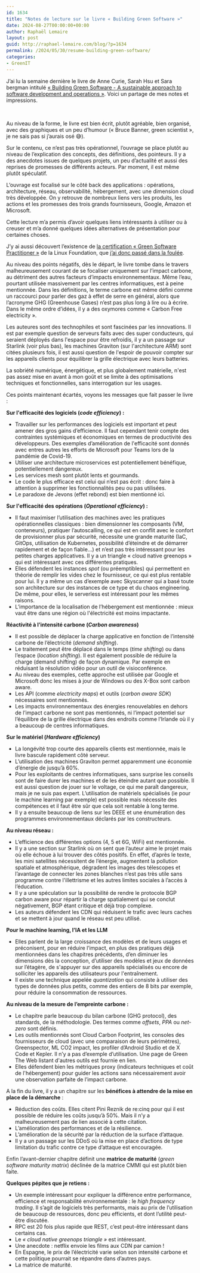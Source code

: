 ```yaml
---
id: 1634
title: "Notes de lecture sur le livre « Building Green Software »"
date: 2024-08-27T00:00:00+00:00
author: Raphaël Lemaire
layout: post
guid: http://raphael-lemaire.com/blog/?p=1634
permalink: /2024/05/30/resume-building-green-software/
categories:
- GreenIT
---
```

J’ai lu la semaine dernière le livre de Anne Curie, Sarah Hsu et Sara bergman intitulé [« Building Green Software - A sustainable approach to software development and operations »](https://www.oreilly.com/library/view/building-green-software/9781098150617/). Voici un partage de mes notes et impressions.

[<img loading="lazy"  class="alignright" src="/wp-content/uploads/2024/buildinggw.jpg" alt="" srcset="/wp-content/uploads/2024/buildinggw.jpg" />](https://www.oreilly.com/library/view/building-green-software/9781098150617/)

Au niveau de la forme, le livre est bien écrit, plutôt agréable, bien organisé, avec des graphiques et un peu d’humour (« Bruce Banner, green scientist », je ne sais pas si j’aurais osé 😅).

Sur le contenu, ce n’est pas très opérationnel, l’ouvrage se place plutôt au niveau de l’explication des concepts, des définitions, des pointeurs. Il y a des anecdotes issues de quelques projets, un peu d’actualité et aussi des reprises de promesses de différents acteurs. Par moment, il est même plutôt spéculatif.

L’ouvrage est focalisé sur le côté back des applications : opérations, architecture, réseau, observabilité, hébergement, avec une dimension cloud très développée. On y retrouve de nombreux liens vers les produits, les actions et les promesses des trois grands fournisseurs, Google, Amazon et Microsoft.

Cette lecture m’a permis d’avoir quelques liens intéressants à utiliser ou à creuser et m’a donné quelques idées alternatives de présentation pour certaines choses.

J’y ai aussi découvert l’existence de [la certification « Green Software Practitioner »](https://training.linuxfoundation.org/training/green-software-for-practitioners-lfc131/) de la Linux Foundation, que [j’ai donc passé dans la foulée](https://www.credly.com/badges/f6bcdded-2a39-4102-8f5a-2fd95b1e1b7a/public_url).

Au niveau des points négatifs, dès le départ, le livre tombe dans le travers malheureusement courant de se focaliser uniquement sur l’impact carbone, 
au détriment des autres facteurs d’impacts environnementaux. Même l’eau, pourtant utilisée massivement par les centres 
informatiques, est à peine mentionnée. Dans les définitions, le terme carbone est même défini comme un raccourci pour 
parler des gaz à effet de serre en général, alors que l’acronyme GHG (Greenhouse Gases) n’est pas plus long à lire ou 
à écrire. Dans le même ordre d’idées, il y a des oxymores comme « Carbon Free electricity ».

Les auteures sont des technophiles et sont fascinées par les innovations. Il est par exemple question de serveurs faits 
avec des super conducteurs, qui seraient déployés dans l'espace pour être refroidis, il y a un passage sur 
Starlink (voir plus bas), les machines Graviton (sur l'architecture ARM) sont citées plusieurs fois, il est aussi question 
de l'espoir de pouvoir compter sur les appareils clients pour équilibrer la grille électrique avec leurs batteries.

La sobriété numérique, énergétique, et plus globalement matérielle, n'est pas assez mise en avant à mon goût et se limite à des 
optimisations techniques et fonctionnelles, sans interrogation sur les usages. 

Ces points maintenant écartés, voyons les messages que fait passer le livre :

**Sur l'efficacité des logiciels (_code efficiency_) :**
* Travailler sur les performances des logiciels est important et peut amener des gros gains d’efficience. Il faut cependant tenir compte des contraintes systémiques et économiques en termes de productivité des développeurs. Des exemples d’amélioration de l'efficacité sont donnés avec entres autres les efforts de Microsoft pour Teams lors de la pandémie de Covid-19.
* Utiliser une architecture microservices est potentiellement bénéfique, potentiellement dangereux.
* Les services mesh sont plutôt lents et gourmands.
* Le code le plus efficace est celui qui n’est pas écrit : donc faire à attention à supprimer les fonctionnalités peu ou pas utilisées.
* Le paradoxe de Jevons (effet rebond) est bien mentionné ici.

**Sur l'efficacité des opérations (_Operational efficiency_) :**
* Il faut maximiser l’utilisation des machines avec les pratiques opérationnelles classiques : bien dimensionner les composants (VM, conteneurs), pratiquer l’autoscalling, ce qui est en conflit avec le confort de provisionner plus par sécurité, nécessite une grande maturité (IaC, GitOps, utilisation de Kubernetes, possibilité d’éteindre et de démarrer rapidement et de façon fiable…) et n’est pas très intéressant pour les petites charges applicatives. Il y a un triangle « cloud native greenops » qui est intéressant avec ces différentes pratiques.
* Elles défendent les instances _spot_ (ou préemptibles) qui permettent en théorie de remplir les vides chez le fournisseur, ce qui est plus rentable pour lui. Il y a même un cas d’exemple avec Skyscanner qui a basé toute son architecture sur des instances de ce type et du chaos engineering. De même, pour elles, le serverless est intéressant pour les mêmes raisons.
* L’importance de la localisation de l’hébergement est mentionnée : mieux vaut être dans une région où l'électricité est moins impactante.

**Réactivité à l’intensité carbone (_Carbon awareness_)**
* Il est possible de déplacer la charge applicative en fonction de l’intensité carbone de l’électricité (_demand shifting_).
* Le traitement peut être déplacé dans le temps (_time shifting_) ou dans l’espace (_location shifting_). Il est également possible de réduire la charge (demand shifting) de façon dynamique. Par exemple en réduisant la résolution vidéo pour un outil de visioconférence.
* Au niveau des exemples, cette approche est utilisée par Google et Microsoft donc les mises à jour de Windows ou des X-Box sont carbon aware.
* Les API (comme _electricity maps_) et outils (_carbon aware SDK_) nécessaires sont mentionnés.
* Les impacts environnementaux des énergies renouvelables en dehors de l’impact carbone ne sont pas mentionnés, ni l’impact potentiel sur l’équilibre de la grille électrique dans des endroits comme l’Irlande où il y a beaucoup de centres informatiques.
  

**Sur le matériel (_Hardware efficiency_)**
* La longévité trop courte des appareils clients est mentionnée, mais le livre bascule rapidement côté serveur.
* L’utilisation des machines Graviton permet apparemment une économie d’énergie de jusqu’à 60%.
* Pour les exploitants de centres informatiques, sans surprise les conseils sont de faire durer les machines et de les éteindre autant que possible. Il est aussi question de jouer sur le voltage, ce qui me paraît dangereux, mais je ne suis pas expert. L’utilisation de matériels spécialisés (ie pour le machine learning par exemple) est possible mais nécessite des compétences et il faut être sûr que cela soit rentable à long terme.
* Il y a ensuite beaucoup de liens sur les DEEE et une énumération des programmes environnementaux déclarés par les constructeurs.

**Au niveau réseau :**
* L’efficience des différentes options (4, 5 et 6G, WiFi)  est mentionnée.
* Il y a une section sur Starlink où on sent que l’auteur aime le projet mais où elle échoue à lui trouver des côtés positifs. En effet, d’après le texte, les mini satellites nécessitent de l’énergie, augmentent la pollution spatiale et atmosphérique, dégradent les images des télescopes et l’avantage de connecter les zones blanches n’est pas très utile sans programme contre l'illettrisme et les autres limites sociales à l’accès à l’éducation.
* Il y a une spéculation sur la possibilité de rendre le protocole BGP carbon aware pour répartir la charge spatialement qui se conclut négativement, BGP étant critique et déjà trop complexe.
* Les auteurs défendent les CDN  qui réduisent le trafic avec leurs caches et se mettent à jour quand le réseau est peu utilisé.


**Pour le machine learning, l’IA et les LLM**
* Elles parlent de la large croissance des modèles et de leurs usages et préconisent, pour en réduire l’impact, en plus des pratiques déjà mentionnées dans les chapitres précédents, d’en diminuer les dimensions dès la conception, d’utiliser des modèles et jeux de données sur l’étagère, de s'appuyer sur des appareils spécialisés ou encore de solliciter les appareils des utilisateurs pour l'entraînement.
* Il existe une technique appelée _quantization_ qui consiste à utiliser des types de données plus petits, comme des entiers de 8 bits par exemple, pour réduire la consommation de ressources.

**Au niveau de la mesure de l’empreinte carbone :**
* Le chapitre parle beaucoup du bilan carbone (GHG protocol), des standards, de la méthodologie. Des termes comme _offsets_, _PPA_ ou _net-zero_ sont définis.
* Les outils  mentionnés sont Cloud Carbon Footprint, les consoles des fournisseurs de cloud (avec une comparaison de leurs périmètres), Greenspector, ML CO2 impact, les profiler d’Android Studio et de X Code et Kepler. Il n’y a pas d’exemple d’utilisation. Une page de Green The Web listant d'autres outils est fournie en lien.
* Elles défendent bien les métriques proxy (indicateurs techniques et coût de l'hébergement) pour guider les actions sans nécessairement avoir une observation parfaite de l’impact carbone.

A la fin du livre, il y a un chapitre sur les **bénéfices à attendre de la mise en place de la démarche** :
* Réduction des coûts. Elles citent Pini Reznik de re:cinq pour qui il est possible de réduire les coûts jusqu’à 50%. Mais il n’y a malheureusement pas de lien associé à cette citation.
* L’amélioration des performances et de la résilience.
* L’amélioration de la sécurité par la réduction de la surface d’attaque.
* Il y a un passage sur les DDoS où la mise en place d’actions de type limitation du trafic contre ce type d’attaque est encouragée.

Enfin l’avant-dernier chapitre définit une **matrice de maturité** (_green software maturity matrix_) déclinée de la matrice CMMI qui est plutôt bien faite.

**Quelques pépites que je retiens :**
* Un exemple intéressant pour expliquer la différence entre performance, efficience et responsabilité environnementale : le _high frequency trading_. Il s’agit de logiciels très performants, mais au prix de l’utilisation de beaucoup de ressources, donc peu efficients, et dont l’utilité peut-être discutée.
* RPC est 20 fois plus rapide que REST, c’est peut-être intéressant dans certains cas.
* Le _« cloud native greenops triangle »_ est intéressant.
* Une anecdote : netflix envoie les films aux CDN par camion !
* En Espagne, le prix de l’électricité varie selon son intensité carbone et cette politique pourrait se répandre dans d’autres pays.
* La matrice de maturité.